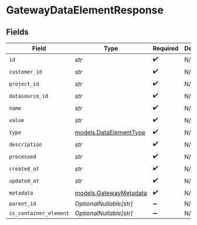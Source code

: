 # GatewayDataElementResponse


## Fields

| Field                                                  | Type                                                   | Required                                               | Description                                            |
| ------------------------------------------------------ | ------------------------------------------------------ | ------------------------------------------------------ | ------------------------------------------------------ |
| `id`                                                   | *str*                                                  | :heavy_check_mark:                                     | N/A                                                    |
| `customer_id`                                          | *str*                                                  | :heavy_check_mark:                                     | N/A                                                    |
| `project_id`                                           | *str*                                                  | :heavy_check_mark:                                     | N/A                                                    |
| `datasource_id`                                        | *str*                                                  | :heavy_check_mark:                                     | N/A                                                    |
| `name`                                                 | *str*                                                  | :heavy_check_mark:                                     | N/A                                                    |
| `value`                                                | *str*                                                  | :heavy_check_mark:                                     | N/A                                                    |
| `type`                                                 | [models.DataElementType](../models/dataelementtype.md) | :heavy_check_mark:                                     | N/A                                                    |
| `description`                                          | *str*                                                  | :heavy_check_mark:                                     | N/A                                                    |
| `processed`                                            | *str*                                                  | :heavy_check_mark:                                     | N/A                                                    |
| `created_at`                                           | *str*                                                  | :heavy_check_mark:                                     | N/A                                                    |
| `updated_at`                                           | *str*                                                  | :heavy_check_mark:                                     | N/A                                                    |
| `metadata`                                             | [models.GatewayMetadata](../models/gatewaymetadata.md) | :heavy_check_mark:                                     | N/A                                                    |
| `parent_id`                                            | *OptionalNullable[str]*                                | :heavy_minus_sign:                                     | N/A                                                    |
| `is_container_element`                                 | *OptionalNullable[str]*                                | :heavy_minus_sign:                                     | N/A                                                    |